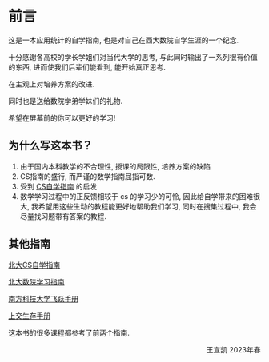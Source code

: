 # 前言

这是一本应用统计的自学指南,  也是对自己在西大数院自学生涯的一个纪念.

十分感谢各高校的学长学姐们对当代大学的思考, 与此同时输出了一系列很有价值的东西, 进而使我们后辈们能看到, 能开始真正思考.

在主观上对培养方案的改进.

同时也是送给数院学弟学妹们的礼物.

希望在屏幕前的你可以更好的学习!

## 为什么写这本书？

1. 由于国内本科教学的不合理性, 授课的局限性, 培养方案的缺陷
2. CS指南的盛行, 而严谨的数学指南屈指可数.
3. 受到 [CS自学指南](https://csdiy.wiki/) 的启发
3. 数学学习过程中的正反馈相较于 cs 的学习少的可怜, 因此给自学带来的困难很大, 我希望用这些生动的教程能更好地帮助我们学习, 同时在搜集过程中, 我会尽量找习题带有答案的教程.

## 其他指南

[北大CS自学指南](https://csdiy.wiki/)

[北大数院学习指南](https://docs.qq.com/doc/p/aec47ed20c2170d9f680ceaaf81b2b0c8aa7a2a9)

[南方科技大学飞跃手册](https://sustech-application.com/#/)

[上交生存手册](https://survivesjtu.gitbook.io/survivesjtumanual/)

这本书的很多课程都参考了前两个指南.

<p align="right">王宣凯 2023年春</p>
